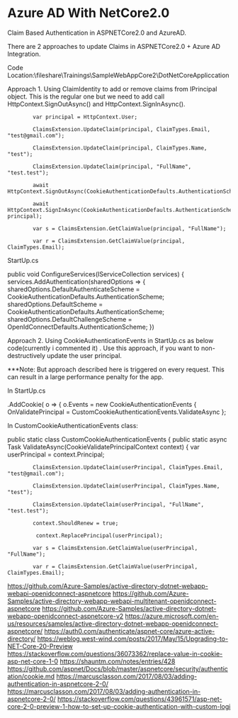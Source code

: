 # Azure AD With NetCore2.0

Claim Based Authentication in ASPNETCore2.0 and AzureAD.

There are 2 approaches to update Claims in ASPNETCore2.0 + Azure AD Integration. 

Code Location:\\fileshare\Trainings\SampleWebAppCore2\DotNetCoreAppliccation


Approach 1. Using ClaimIdentity to add or remove claims from IPrincipal object. This is the regular one but we need to add call HttpContext.SignOutAsync() and HttpContext.SignInAsync(). 

			var principal = HttpContext.User;

            ClaimsExtension.UpdateClaim(principal, ClaimTypes.Email, "test@gmail.com");

            ClaimsExtension.UpdateClaim(principal, ClaimTypes.Name, "test");

            ClaimsExtension.UpdateClaim(principal, "FullName", "test.test");

            await HttpContext.SignOutAsync(CookieAuthenticationDefaults.AuthenticationScheme);

            await HttpContext.SignInAsync(CookieAuthenticationDefaults.AuthenticationScheme, principal);

            var s = ClaimsExtension.GetClaimValue(principal, "FullName");

            var r = ClaimsExtension.GetClaimValue(principal, ClaimTypes.Email);


StartUp.cs

 public void ConfigureServices(IServiceCollection services)
        {
            services.AddAuthentication(sharedOptions =>
            {
                sharedOptions.DefaultAuthenticateScheme = CookieAuthenticationDefaults.AuthenticationScheme;
                sharedOptions.DefaultScheme = CookieAuthenticationDefaults.AuthenticationScheme;
                sharedOptions.DefaultChallengeScheme = OpenIdConnectDefaults.AuthenticationScheme;
            })

 Approach 2. Using CookieAuthenticationEvents in StartUp.cs as below code(currently i commented it) . Use this approach, if you want to non-destructively update the user principal. 

***Note: But approach described here is triggered on every request. This can result in a large performance penalty for the app.  

 In StartUp.cs

  .AddCookie(
                o =>
                {
                    o.Events = new CookieAuthenticationEvents
                    {
                        OnValidatePrincipal = CustomCookieAuthenticationEvents.ValidateAsync
                    };

In CustomCookieAuthenticationEvents class:

  public static class CustomCookieAuthenticationEvents
    {
        public static async Task ValidateAsync(CookieValidatePrincipalContext context)
        {
            var userPrincipal = context.Principal;

            ClaimsExtension.UpdateClaim(userPrincipal, ClaimTypes.Email, "test@gmail.com");

            ClaimsExtension.UpdateClaim(userPrincipal, ClaimTypes.Name, "test");

            ClaimsExtension.UpdateClaim(userPrincipal, "FullName", "test.test");

            context.ShouldRenew = true;

             context.ReplacePrincipal(userPrincipal);

            var s = ClaimsExtension.GetClaimValue(userPrincipal, "FullName");

            var r = ClaimsExtension.GetClaimValue(userPrincipal, ClaimTypes.Email);
            
https://github.com/Azure-Samples/active-directory-dotnet-webapp-webapi-openidconnect-aspnetcore
https://github.com/Azure-Samples/active-directory-webapp-webapi-multitenant-openidconnect-aspnetcore
https://github.com/Azure-Samples/active-directory-dotnet-webapp-openidconnect-aspnetcore-v2
https://azure.microsoft.com/en-us/resources/samples/active-directory-dotnet-webapp-openidconnect-aspnetcore/
https://auth0.com/authenticate/aspnet-core/azure-active-directory/
https://weblog.west-wind.com/posts/2017/May/15/Upgrading-to-NET-Core-20-Preview
https://stackoverflow.com/questions/36073362/replace-value-in-cookie-asp-net-core-1-0
https://shauntm.com/notes/entries/428
https://github.com/aspnet/Docs/blob/master/aspnetcore/security/authentication/cookie.md
https://marcusclasson.com/2017/08/03/adding-authentication-in-aspnetcore-2-0/
https://marcusclasson.com/2017/08/03/adding-authentication-in-aspnetcore-2-0/
https://stackoverflow.com/questions/43961571/asp-net-core-2-0-preview-1-how-to-set-up-cookie-authentication-with-custom-logi
